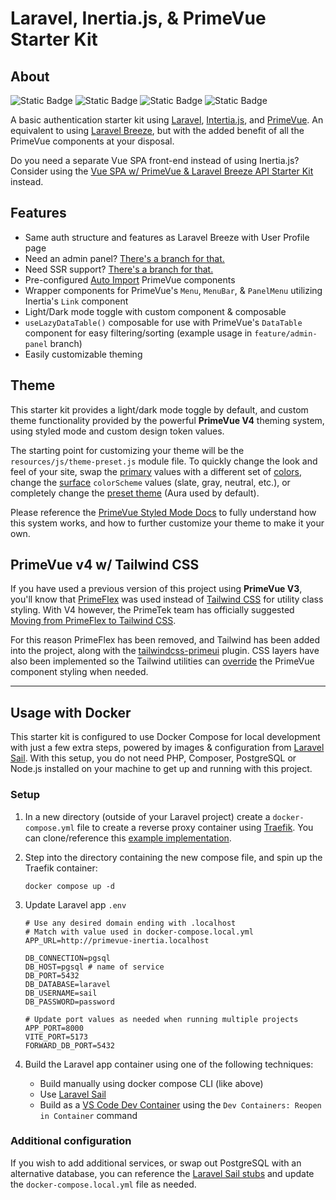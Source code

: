 # Laravel, Inertia.js, & PrimeVue Starter Kit
## About
![Static Badge](https://img.shields.io/badge/Laravel%20-%20v11%20-%20%23f9322c) ![Static Badge](https://img.shields.io/badge/Inertia.js%20-%20v2%20-%20%236b46c1) ![Static Badge](https://img.shields.io/badge/Vue.js%20-%20v3.5%20-%20rgb(66%20184%20131)) ![Static Badge](https://img.shields.io/badge/PrimeVue%20-%20v4%20-%20rgb(16%20185%20129))


A basic authentication starter kit using [Laravel](https://laravel.com/docs/master), [Intertia.js](https://inertiajs.com/), and [PrimeVue](https://primevue.org/). An equivalent to using [Laravel Breeze](https://laravel.com/docs/master/starter-kits#laravel-breeze), but with the added benefit of all the PrimeVue components at your disposal.

Do you need a separate Vue SPA front-end instead of using Inertia.js? Consider using the [Vue SPA w/ PrimeVue & Laravel Breeze API Starter Kit](https://github.com/connorabbas/primevue-spa-laravel-api) instead.

## Features
- Same auth structure and features as Laravel Breeze with User Profile page
- Need an admin panel? [There's a branch for that.](https://github.com/connorabbas/laravel-inertia-primevue/tree/feature/admin-panel)
- Need SSR support? [There's a branch for that.](https://github.com/connorabbas/laravel-inertia-primevue/tree/feature/ssr)
- Pre-configured [Auto Import](https://primevue.org/autoimport/) PrimeVue components
- Wrapper components for PrimeVue's `Menu`, `MenuBar`, & `PanelMenu` utilizing Inertia's `Link` component
- Light/Dark mode toggle with custom component & composable
- `useLazyDataTable()` composable for use with PrimeVue's `DataTable` component for easy filtering/sorting (example usage in `feature/admin-panel` branch)
- Easily customizable theming

## Theme
This starter kit provides a light/dark mode toggle by default, and custom theme functionality provided by the powerful **PrimeVue V4** theming system, using styled mode and custom design token values.

The starting point for customizing your theme will be the `resources/js/theme-preset.js` module file. To quickly change the look and feel of your site, swap the [primary](https://primevue.org/theming/styled/#primary) values with a different set of [colors](https://primevue.org/theming/styled/#colors), change the [surface](https://primevue.org/theming/styled/#surface) `colorScheme` values (slate, gray, neutral, etc.), or completely change the [preset theme](https://primevue.org/theming/styled/#presets) (Aura used by default).

Please reference the [PrimeVue Styled Mode Docs](https://primevue.org/theming/styled/) to fully understand how this system works, and how to further customize your theme to make it your own.

## PrimeVue v4 w/ Tailwind CSS
If you have used a previous version of this project using **PrimeVue V3**, you'll know that [PrimeFlex](https://primeflex.org/) was used instead of [Tailwind CSS](https://tailwindcss.com/) for utility class styling. With V4 however, the PrimeTek team has officially suggested [Moving from PrimeFlex to Tailwind CSS](https://primevue.org/guides/primeflex/).

For this reason PrimeFlex has been removed, and Tailwind has been added into the project, along with the [tailwindcss-primeui](https://primevue.org/tailwind/#plugin) plugin. CSS layers have also been implemented so the Tailwind utilities can [override](https://primevue.org/tailwind/#override) the PrimeVue component styling when needed.

---

## Usage with Docker
This starter kit is configured to use Docker Compose for local development with just a few extra steps, powered by images & configuration from [Laravel Sail](https://laravel.com/docs/master/sail). With this setup, you do not need PHP, Composer, PostgreSQL or Node.js installed on your machine to get up and running with this project.

### Setup
1. In a new directory (outside of your Laravel project) create a `docker-compose.yml` file to create a reverse proxy container using [Traefik](https://doc.traefik.io/traefik/getting-started/quick-start/). You can clone/reference this [example implementation](https://github.com/connorabbas/traefik-docker-compose/blob/master/docker-compose.yml).

2. Step into the directory containing the new compose file, and spin up the Traefik container:
    ```
    docker compose up -d
    ```
3. Update Laravel app `.env`
    ```env
    # Use any desired domain ending with .localhost
    # Match with value used in docker-compose.local.yml
    APP_URL=http://primevue-inertia.localhost

    DB_CONNECTION=pgsql
    DB_HOST=pgsql # name of service
    DB_PORT=5432
    DB_DATABASE=laravel
    DB_USERNAME=sail
    DB_PASSWORD=password

    # Update port values as needed when running multiple projects
    APP_PORT=8000
    VITE_PORT=5173
    FORWARD_DB_PORT=5432
    ```
3. Build the Laravel app container using one of the following techniques:
   - Build manually using docker compose CLI (like above)
   - Use [Laravel Sail](https://laravel.com/docs/master/sail)
   - Build as a [VS Code Dev Container](https://code.visualstudio.com/docs/devcontainers/tutorial) using the `Dev Containers: Reopen in Container` command

### Additional configuration
If you wish to add additional services, or swap out PostgreSQL with an alternative database, you can reference the [Laravel Sail stubs](https://github.com/laravel/sail/tree/1.x/stubs) and update the `docker-compose.local.yml` file as needed.